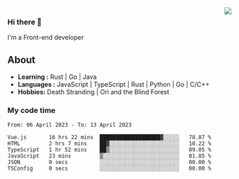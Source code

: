 <img align='right' src="https://github-readme-stats.vercel.app/api?username=strugglebak&show_icons=true">

### Hi there 👋

I'm a Front-end developer

## About

-  **Learning :** Rust | Go | Java
-  **Languages :** JavaScript | TypeScript | Rust | Python | Go | C/C++
-  **Hobbies:** Death Stranding | Ori and the Blind Forest

### My code time

<!--START_SECTION:waka-->

```text
From: 06 April 2023 - To: 13 April 2023

Vue.js       16 hrs 22 mins  ███████████████████▓░░░░░   78.87 %
HTML         2 hrs 7 mins    ██▓░░░░░░░░░░░░░░░░░░░░░░   10.22 %
TypeScript   1 hr 52 mins    ██▒░░░░░░░░░░░░░░░░░░░░░░   09.05 %
JavaScript   23 mins         ▒░░░░░░░░░░░░░░░░░░░░░░░░   01.85 %
JSON         0 secs          ░░░░░░░░░░░░░░░░░░░░░░░░░   00.00 %
TSConfig     0 secs          ░░░░░░░░░░░░░░░░░░░░░░░░░   00.00 %
```

<!--END_SECTION:waka-->
